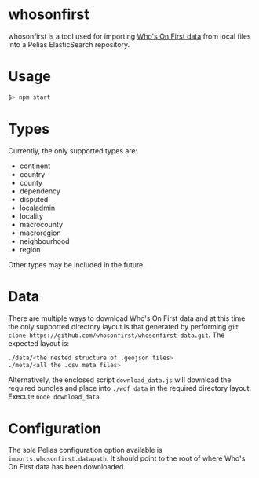 # whosonfirst

whosonfirst is a tool used for importing [Who's On First data]() from local files into a Pelias ElasticSearch repository.

# Usage

```bash
$> npm start
```

# Types

Currently, the only supported types are:

- continent
- country
- county
- dependency
- disputed
- localadmin
- locality
- macrocounty
- macroregion
- neighbourhood
- region

Other types may be included in the future.  

# Data

There are multiple ways to download Who's On First data and at this time the only supported directory layout is that generated by performing `git clone https://github.com/whosonfirst/whosonfirst-data.git`.  The expected layout is:

```bash
./data/<the nested structure of .geojson files>
./meta/<all the .csv meta files>
```

Alternatively, the enclosed script `download_data.js` will download the required bundles and place into `./wof_data` in the required directory layout.  Execute `node download_data`.  

# Configuration

The sole Pelias configuration option available is `imports.whosonfirst.datapath`.  It should point to the root of where Who's On First data has been downloaded.  
